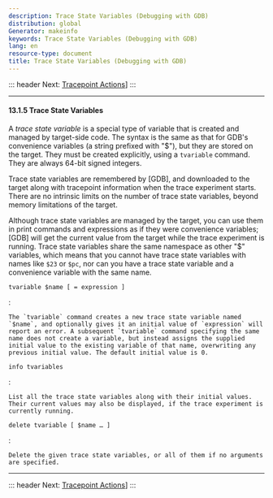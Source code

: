 ```yaml
---
description: Trace State Variables (Debugging with GDB)
distribution: global
Generator: makeinfo
keywords: Trace State Variables (Debugging with GDB)
lang: en
resource-type: document
title: Trace State Variables (Debugging with GDB)
---
```

::: header
Next: [Tracepoint Actions](Tracepoint-Actions.html#Tracepoint-Actions)]
:::

---

#### 13.1.5 Trace State Variables

A *trace state variable* is a special type of variable that is created and managed by target-side code. The syntax is the same as that for GDB's convenience variables (a string prefixed with "\$"), but they are stored on the target. They must be created explicitly, using a `tvariable` command. They are always 64-bit signed integers.

Trace state variables are remembered by [GDB], and downloaded to the target along with tracepoint information when the trace experiment starts. There are no intrinsic limits on the number of trace state variables, beyond memory limitations of the target.

Although trace state variables are managed by the target, you can use them in print commands and expressions as if they were convenience variables; [GDB] will get the current value from the target while the trace experiment is running. Trace state variables share the same namespace as other "\$" variables, which means that you cannot have trace state variables with names like `$23` or `$pc`, nor can you have a trace state variable and a convenience variable with the same name.

`tvariable $name [ = expression ]`

:

```
The `tvariable` command creates a new trace state variable named `$name`, and optionally gives it an initial value of `expression` will report an error. A subsequent `tvariable` command specifying the same name does not create a variable, but instead assigns the supplied initial value to the existing variable of that name, overwriting any previous initial value. The default initial value is 0.
```

`info tvariables`

:

```
List all the trace state variables along with their initial values. Their current values may also be displayed, if the trace experiment is currently running.
```

`delete tvariable [ $name … ]`

:

```
Delete the given trace state variables, or all of them if no arguments are specified.
```

---

::: header
Next: [Tracepoint Actions](Tracepoint-Actions.html#Tracepoint-Actions)]
:::
